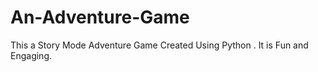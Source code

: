 # An-Adventure-Game
This a Story Mode Adventure Game Created Using Python . It is Fun and Engaging.
